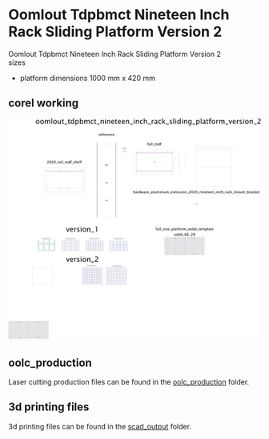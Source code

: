 # Oomlout Tdpbmct Nineteen Inch Rack Sliding Platform Version 2
Oomlout Tdpbmct Nineteen Inch Rack Sliding Platform Version 2  
sizes
* platform dimensions 1000 mm x 420 mm
  





## corel working
![](working_600.png) 


















## oolc_production
Laser cutting production files can be found in the [oolc_production](oolc_production) folder.

## 3d printing files
3d printing files can be found in the [scad_output](scad_output) folder.

